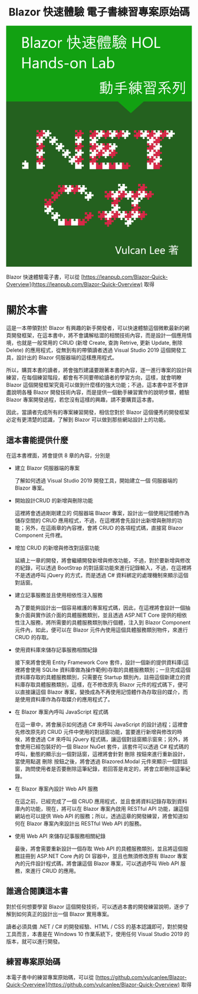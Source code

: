 #  Blazor 快速體驗 電子書練習專案原始碼

![ASP.NET Core 3.1 Blazor Quick Overview Hands-on Lab 電子書](BlazorQuickOverviewHOL.png)

Blazor 快速體驗電子書，可以從 [https://leanpub.com/Blazor-Quick-Overview](https://leanpub.com/Blazor-Quick-Overview) 取得

# 關於本書

這是一本帶領對於 Blazor 有興趣的新手開發者，可以快速體驗這個微軟最新的網頁開發框架，在這本書中，將不會講解枯澀的相關技術內容，而是設計一個應用情境，也就是一般常用的 CRUD (新增 Create, 查詢 Retrive, 更新 Update, 刪除 Delete) 的應用程式，從無到有的帶領讀者透過 Visual Studio 2019 這個開發工具，設計出的 Blazor 伺服器端的這樣應用程式。

所以，購買本書的讀者，將會強烈建議要跟著本書的內容，逐一進行專案的設計與練習，在每個練習階段，都會有不同要帶給讀者的學習方向，這樣，就會明瞭 Blazor 這個開發框架究竟可以做到什麼樣的強大功能；不過，這本書中並不會詳盡說明各種 Blazor 開發技術內容，而是提供一個動手練習實作的說明步驟，體驗 Blazor 專案開發過程，若您沒有這樣的興趣，請不要購買這本書。

因此，當讀者完成所有的專案練習開發，相信您對於 Blazor 這個優秀的開發框架必定有更清楚的認識，了解到 Blazor 可以做到那些網站設計上的功能。

## 這本書能提供什麼

在這本書裡面，將會提供 8 章的內容，分別是

* 建立 Blazor 伺服器端的專案
  
  了解如何透過 Visual Studio 2019 開發工具，開始建立一個 伺服器端的 Blazor 專案。

* 開始設計CRUD 的新增與刪除功能

  這裡將會透過剛剛建立的 伺服器端 Blazor 專案，設計出一個使用記憶體作為儲存空間的 CRUD 應用程式，不過，在這裡將會先設計出新增與刪除的功能；另外，在這兩章的內容裡，會將 CRUD 的各項程式碼，直接寫 Blazor Component 元件裡。

* 增加 CRUD 的新增與修改對話窗功能

  延續上一章的開發，將會繼續開發新增與修改功能，不過，對於要新增與修改的紀錄，可以透過 BootStrap 的對話窗功能來進行記錄輸入，不過，在這裡將不是透過呼叫 jQuery 的方式，而是透過 C# 資料綁定的處理機制來顯示這個對話窗。

* 建立記事服務並且使用相依性注入服務

  為了要能夠設計出一個容易維護的專案程式碼，因此，在這裡將會設計一個抽象介面與實作該介面的具體服務類別，並且透過 ASP.NET Core 提供的相依性注入服務，將所需要的具體服務類別執行個體，注入到 Blazor Component 元件內，如此，便可以在 Blazor 元件內使用這個具體服務類別物件，來進行 CRUD 的存取。

* 使用資料庫來儲存記事服務相關紀錄

  接下來將會使用 Entity Framework Core 套件，設計一個新的提供資料庫(這裡將會使用 SQLite 資料庫做為操作範例)存取的具體服務類別；一旦完成這個資料庫存取的具體服務類別，只需要在 Startup 類別內，註冊這個新建立的資料庫存取具體服務類別，這樣，在不修改原先 Blazor 元件的程式碼下，便可以直接讓這個 Blazor 專案，變換成為不再使用記憶體作為存取目的媒介，而是使用資料庫作為存取媒介的應用程式了。

* 在 Blazor 專案內呼叫 JavaScript 程式碼

  在這一章中，將會展示如何透過 C# 來呼叫 JavaScript 的設計過程；這裡會先修改原先的 CRUD 元件中使用的對話窗功能，當要進行新增與修改的時候，將會透過 C# 來呼叫 jQuery 程式碼，讓這個對話窗顯示窗來；另外，將會使用已經包裝好的一個 Blazor NuGet 套件，該套件可以透過 C# 程式碼的呼叫，動態的顯示出一個對話窗，這裡將會針對 刪除 按鈕來進行重新設計，當使用點選 刪除 按鈕之後，將會透過 Blazored.Modal 元件來顯示一個對話窗，詢問使用者是否要刪除這筆紀錄，若回答是肯定的，將會立即刪除這筆紀錄。

* 在 Blazor 專案內設計 Web API 服務

  在這之前，已經完成了一個 CRUD 應用程式，並且會將資料記錄存取到資料庫內的功能，現在，將可以在 Blazor 專案內啟用 RESTful API 功能，讓這個網站也可以提供 Web API 的服務；所以，透過這章的開發練習，將會知道如何在 Blazor 專案內來設計出 RESTful Web API 的服務。

* 使用 Web API 來儲存記事服務相關紀錄

  最後，將會需要重新設計一個存取 Web API 的具體服務類別，並且將這個服務註冊到 ASP.NET Core 內的 DI 容器中，並且也無須修改原有 Blazor 專案內的元件設計程式碼，將會讓這個 Blazor 專案，可以透過呼叫 Web API 服務，來進行 CRUD 的應用。

## 誰適合閱讀這本書

對於任何想要學習 Blazor 這個開發技術，可以透過本書的開發練習說明，逐步了解到如何真正的設計出一個 Blazor 實用專案。

讀者必須具備 .NET / C# 的開發經驗、HTML / CSS 的基本認識即可，對於開發工具而言，本書是在 Windows 10 作業系統下，使用任何 Visual Studio 2019 的版本，就可以進行開發。

## 練習專案原始碼

本電子書中的練習專案原始碼，可以從 [https://github.com/vulcanlee/Blazor-Quick-Overview](https://github.com/vulcanlee/Blazor-Quick-Overview) 取得


